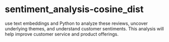 # sentiment_analysis-cosine_dist
use text embeddings and Python to analyze these reviews, uncover underlying themes, and understand customer sentiments. This analysis will help improve customer service and product offerings.

